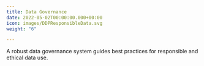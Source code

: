 ```yaml
---
title: Data Governance
date: 2022-05-02T00:00:00.000+00:00
icon: images/DDPResponsibleData.svg
weight: "6"

---
```

A robust data governance system guides best practices for responsible and ethical data use.
